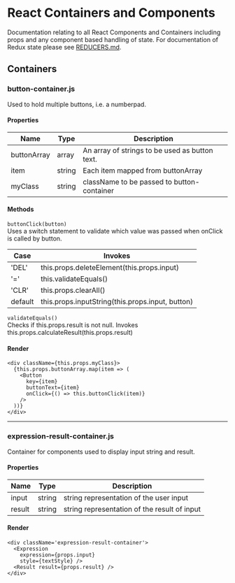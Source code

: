 # React Containers and Components  
Documentation relating to all React Components and Containers including props and any component based handling of state. For documentation of Redux state please see [REDUCERS.md](REDUCERS.md).  

## Containers    

### button-container.js  
Used to hold multiple buttons, i.e. a numberpad.  

#### Properties  

|Name|Type|Description|
|-|-|-|
|buttonArray|array|An array of strings to be used as button text.|
|item|string|Each item mapped from buttonArray|
|myClass|string|className to be passed to button-container|

#### Methods
`buttonClick(button)`  
Uses a switch statement to validate which value was passed when onClick is called by button.  

|Case|Invokes|
|----|-------|
|'DEL'|this.props.deleteElement(this.props.input)|
|'='|this.validateEquals()|
|'CLR'|this.props.clearAll()|
|default|this.props.inputString(this.props.input, button)|

`validateEquals()`  
Checks if this.props.result is not null. Invokes this.props.calculateResult(this.props.result)  

#### Render  
    <div className={this.props.myClass}>
      {this.props.buttonArray.map(item => (
        <Button
          key={item}
          buttonText={item}
          onClick={() => this.buttonClick(item)}
        />
      ))}
    </div>

___  
### expression-result-container.js  
Container for components used to display input string and result.  

#### Properties  

|Name|Type|Description|
|-|-|-|
|input|string|string representation of the user input|
|result|string|string representation of the result of input|

#### Render  
    <div className='expression-result-container'>
      <Expression
        expression={props.input}
        style={textStyle} />
      <Result result={props.result} />
    </div>
